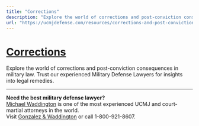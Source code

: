 ```yaml
---
title: "Corrections"
description: "Explore the world of corrections and post-conviction consequences in military law. Trust our experienced Military Defense Lawyers for insights into legal remedies."
url: "https://ucmjdefense.com/resources/corrections-and-post-conviction-consequences/corrections.html"
---
```


# [Corrections](https://ucmjdefense.com/resources/corrections-and-post-conviction-consequences/corrections.html)

Explore the world of corrections and post-conviction consequences in military law. Trust our experienced Military Defense Lawyers for insights into legal remedies.

---

**Need the best military defense lawyer?**  
[Michael Waddington](https://ucmjdefense.com/attorneys/michael-stewart-waddington-partner.html) is one of the most experienced UCMJ and court-martial attorneys in the world.  
Visit [Gonzalez & Waddington](https://ucmjdefense.com) or call 1-800-921-8607.
